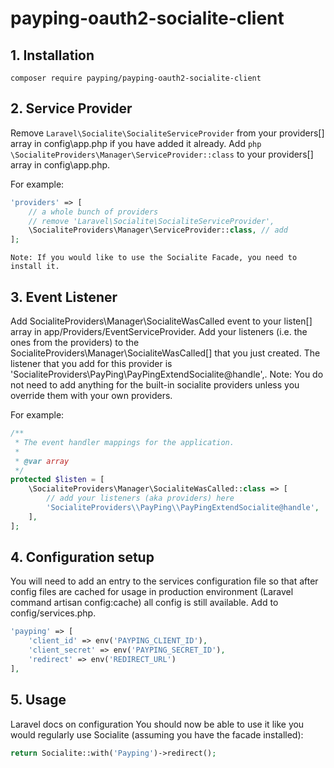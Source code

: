 # payping-oauth2-socialite-client

## 1. Installation
```
composer require payping/payping-oauth2-socialite-client
```

## 2. Service Provider
Remove ```Laravel\Socialite\SocialiteServiceProvider``` from your providers[] array in config\app.php if you have added it already.
Add ```php \SocialiteProviders\Manager\ServiceProvider::class``` to your providers[] array in config\app.php.

For example:
```php
'providers' => [
    // a whole bunch of providers
    // remove 'Laravel\Socialite\SocialiteServiceProvider',
    \SocialiteProviders\Manager\ServiceProvider::class, // add
];
```
    Note: If you would like to use the Socialite Facade, you need to install it.

## 3. Event Listener
Add SocialiteProviders\Manager\SocialiteWasCalled event to your listen[] array in app/Providers/EventServiceProvider.
Add your listeners (i.e. the ones from the providers) to the SocialiteProviders\Manager\SocialiteWasCalled[] that you just created.
The listener that you add for this provider is 'SocialiteProviders\\PayPing\\PayPingExtendSocialite@handle',.
Note: You do not need to add anything for the built-in socialite providers unless you override them with your own providers.

For example:
```php
/**
 * The event handler mappings for the application.
 *
 * @var array
 */
protected $listen = [
    \SocialiteProviders\Manager\SocialiteWasCalled::class => [
        // add your listeners (aka providers) here
        'SocialiteProviders\\PayPing\\PayPingExtendSocialite@handle',
    ],
];
```
## 4. Configuration setup

You will need to add an entry to the services configuration file so that after config files are cached for usage in production environment (Laravel command artisan config:cache) all config is still available.
Add to config/services.php.
```php
'payping' => [
    'client_id' => env('PAYPING_CLIENT_ID'),
    'client_secret' => env('PAYPING_SECRET_ID'),
    'redirect' => env('REDIRECT_URL')
],
```
## 5. Usage
Laravel docs on configuration
You should now be able to use it like you would regularly use Socialite (assuming you have the facade installed):

```php
return Socialite::with('Payping')->redirect();
```

